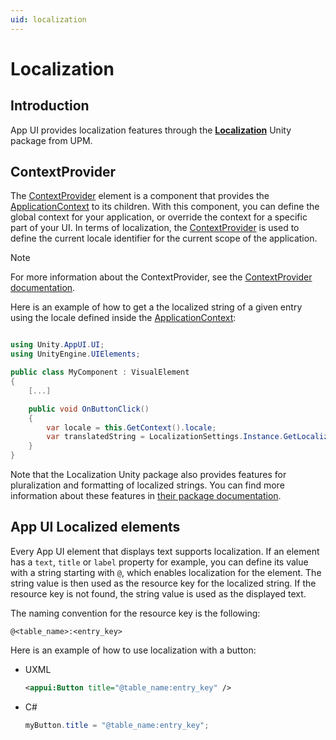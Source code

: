 ```yaml
---
uid: localization
---
```


# Localization

## Introduction

App UI provides localization features through the [**Localization**](https://docs.unity3d.com/Packages/com.unity.localization@1.4/manual/index.html) 
Unity package from UPM.

## ContextProvider

The [ContextProvider](xref:Unity.AppUI.UI.ContextProvider) element is a component that provides the [ApplicationContext](xref:Unity.AppUI.Core.ApplicationContext) to its children.
With this component, you can define the global context for your application, or override the context for a specific part of your UI.
In terms of localization, the [ContextProvider](xref:Unity.AppUI.UI.ContextProvider) is used to define the current locale identifier for the current scope of the application.

> [!NOTE]
> For more information about the ContextProvider, see the [ContextProvider documentation](xref:contexts).

Here is an example of how to get a the localized string of a given entry using the locale defined inside the [ApplicationContext](xref:Unity.AppUI.Core.ApplicationContext):

```csharp

using Unity.AppUI.UI;
using UnityEngine.UIElements;

public class MyComponent : VisualElement
{
    [...]

    public void OnButtonClick()
    {
        var locale = this.GetContext().locale;
        var translatedString = LocalizationSettings.Instance.GetLocalizedString("table_name", "entry_key", locale);
    }
}

```

Note that the Localization Unity package also provides features for pluralization and formatting of localized strings.
You can find more information about these features in [their package documentation](https://docs.unity3d.com/Packages/com.unity.localization@1.4/manual/index.html).

## App UI Localized elements

Every App UI element that displays text supports localization.
If an element has a `text`, `title` or `label` property for example, you can define its value with a string starting with `@`,
which enables localization for the element. The string value is then used as the resource key for the localized string.
If the resource key is not found, the string value is used as the displayed text.

The naming convention for the resource key is the following:

```
@<table_name>:<entry_key>
```

Here is an example of how to use localization with a button:

* UXML
  ```xml
  <appui:Button title="@table_name:entry_key" />
  ```

* C#
  ```csharp
  myButton.title = "@table_name:entry_key";
  ```
